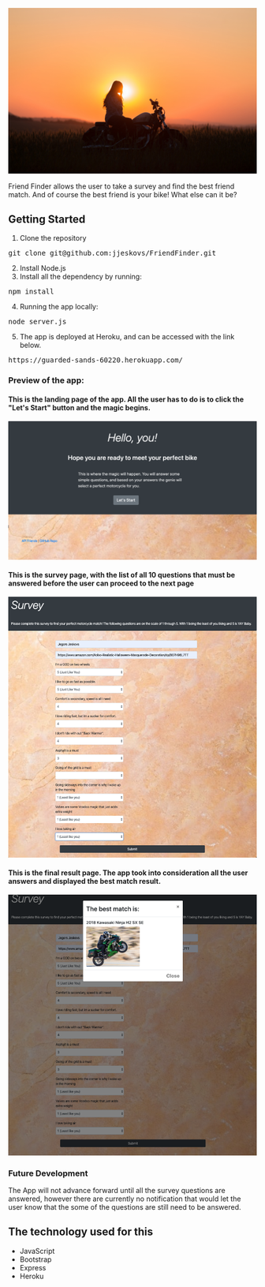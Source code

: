 ![logo](app/public/assets/images/logo.jpg)

Friend Finder allows the user to take a survey and find the best friend match. And of course the best friend is your bike! What else can it be? 


## Getting Started
1. Clone the repository 
<pre>git clone git@github.com:jjeskovs/FriendFinder.git</pre>

2. Install Node.js
3. Install all the dependency by running: 
<pre>npm install</pre>


4. Running the app locally: 
<pre>node server.js</pre>

5. The app is deployed at Heroku, and can be accessed with the link below. 

<pre>https://guarded-sands-60220.herokuapp.com/</pre>

### Preview of the app: 
#### This is the landing page of the app. All the user has to do is to click the "Let's Start" button and the magic begins. 

![landing-page](app/public/assets/images/FriendFinder.png)

#### This is the survey page, with the list of all 10 questions that must be answered before the user can proceed to the next page 
![survey](app/public/assets/images/Survey.png)

#### This is the final result page. The app took into consideration all the user answers and displayed the best match result. 
![final-result](app/public/assets/images/Result.png)


### Future Development 
The App will not advance forward until all the survey questions are answered, however there are currently no notification that would let the user know that the some of the questions are still need to be answered. 


## The technology used for this

* JavaScript 
* Bootstrap
* Express
* Heroku